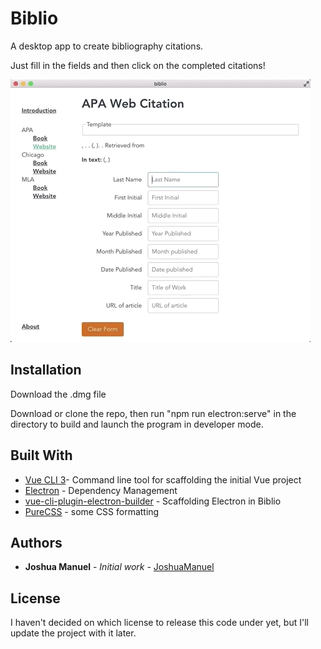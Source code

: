 # Biblio

A desktop app to create bibliography citations.

Just fill in the fields and then click on the completed citations!

![](readme/Biblio-Feb-03-2019.gif)

## Installation

Download the .dmg file

Download or clone the repo, then run "npm run electron:serve" in the directory to build and launch the program in developer mode.

## Built With

* [Vue CLI 3](https://cli.vuejs.org/)- Command line tool for scaffolding the initial Vue project
* [Electron](https://electronjs.org/) - Dependency Management
* [vue-cli-plugin-electron-builder](https://github.com/nklayman/vue-cli-plugin-electron-builder) - Scaffolding Electron in Biblio
* [PureCSS](https://purecss.io/) - some CSS formatting

## Authors

* **Joshua Manuel** - *Initial work* - [JoshuaManuel](https://github.com/JoshuaManuel)

## License

I haven't decided on which license to release this code under yet, but I'll update the project with it later.
